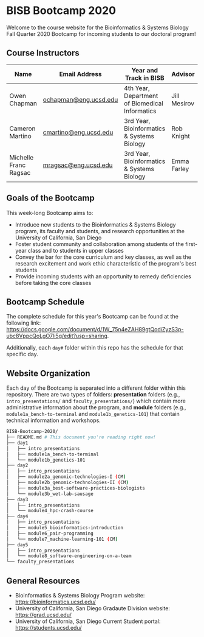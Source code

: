 # BISB Bootcamp 2020

Welcome to the course website for the Bioinformatics & Systems Biology Fall Quarter 2020 Bootcamp for incoming students to our doctoral program! 

## Course Instructors

| Name                  | Email Address                                         | Year and Track in BISB                         | Advisor      |
| --------------------- | ----------------------------------------------------- | ---------------------------------------------- | ------------ |
| Owen Chapman          | [ochapman@eng.ucsd.edu](mailto:ochapman@eng.ucsd.edu) | 4th Year, Department of Biomedical Informatics | Jill Mesirov |
| Cameron Martino       | [cmartino@eng.ucsd.edu](mailto:cmartino@eng.ucsd.edu) | 3rd Year, Bioinformatics & Systems Biology     | Rob Knight   |
| Michelle Franc Ragsac | [mragsac@eng.ucsd.edu](mailto:mragsac@eng.ucsd.edu)   | 3rd Year, Bioinformatics & Systems Biology     | Emma Farley  |

## Goals of the Bootcamp

This week-long Bootcamp aims to:

* Introduce new students to the Bioinformatics & Systems Biology program, its faculty and students, and research opportunities at the University of California, San Diego
* Foster student community and collaboration among students of the first-year class and to students in upper classes
* Convey the bar for the core curriculum and key classes, as well as the research excitement and work ethic characteristic of the program's best students
* Provide incoming students with an opportunity to remedy deficiencies before taking the core classes

## Bootcamp Schedule

The complete schedule for this year's Bootcamp can be found at the following link: https://docs.google.com/document/d/1W_75n4eZAH89gtQodiZyzS3p-ubc8VppcQoLgO7li5g/edit?usp=sharing.

Additionally, each `day#` folder within this repo has the schedule for that specific day. 

## Website Organization

Each day of the Bootcamp is separated into a different folder within this repository. There are two types of folders: **presentation** folders (e.g., `intro_presentations/` and `faculty_presentations/`) which contain more administrative information about the program, and **module** folders (e.g., `module1a_bench-to-terminal` and `module1b_genetics-101`) that contain technical information and workshops. 

```bash
BISB-Bootcamp-2020/
├── README.md # This document you're reading right now!
├── day1
│   ├── intro_presentations
│   ├── module1a_bench-to-terminal
│   └── module1b_genetics-101
├── day2
│   ├── intro_presentations
│   ├── module2a_genomic-technologies-I (CM)
│   ├── module2b_genomic-technologies-II (CM)
│   ├── module3a_best-software-practices-biologists
│   └── module3b_wet-lab-sausage
├── day3
│   ├── intro_presentations
│   └── module4_hpc-crash-course
├── day4
│   ├── intro_presentations
│   ├── module5_bioinformatics-introduction
│   ├── module6_pair-programming
│   └── module7_machine-learning-101 (CM)
├── day5
│   ├── intro_presentations
│   └── module8_software-engineering-on-a-team
└── faculty_presentations
```

## General Resources

* Bioinformatics & Systems Biology Program website: https://bioinformatics.ucsd.edu/
* University of California, San Diego Gradaute Division website: https://grad.ucsd.edu/
* University of California, San Diego Current Student portal: https://students.ucsd.edu/
